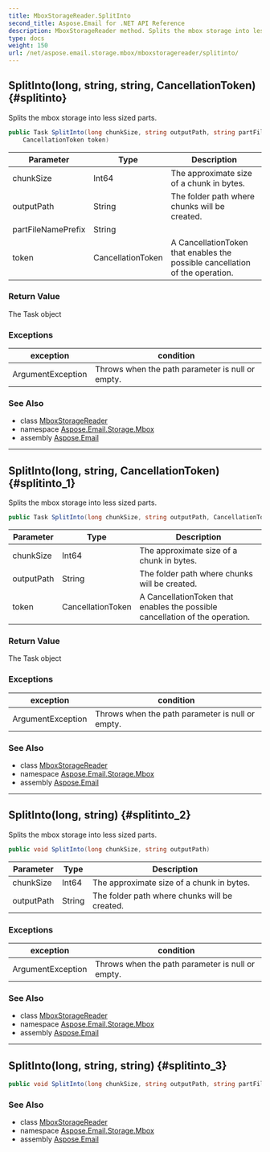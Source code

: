 ```yaml
---
title: MboxStorageReader.SplitInto
second_title: Aspose.Email for .NET API Reference
description: MboxStorageReader method. Splits the mbox storage into less sized parts
type: docs
weight: 150
url: /net/aspose.email.storage.mbox/mboxstoragereader/splitinto/
---
```

## SplitInto(long, string, string, CancellationToken) {#splitinto}

Splits the mbox storage into less sized parts.

```csharp
public Task SplitInto(long chunkSize, string outputPath, string partFileNamePrefix, 
    CancellationToken token)
```

| Parameter | Type | Description |
| --- | --- | --- |
| chunkSize | Int64 | The approximate size of a chunk in bytes. |
| outputPath | String | The folder path where chunks will be created. |
| partFileNamePrefix | String |  |
| token | CancellationToken | A CancellationToken that enables the possible cancellation of the operation. |

### Return Value

The Task object

### Exceptions

| exception | condition |
| --- | --- |
| ArgumentException | Throws when the path parameter is null or empty. |

### See Also

* class [MboxStorageReader](../)
* namespace [Aspose.Email.Storage.Mbox](../../mboxstoragereader/)
* assembly [Aspose.Email](../../../)

---

## SplitInto(long, string, CancellationToken) {#splitinto_1}

Splits the mbox storage into less sized parts.

```csharp
public Task SplitInto(long chunkSize, string outputPath, CancellationToken token)
```

| Parameter | Type | Description |
| --- | --- | --- |
| chunkSize | Int64 | The approximate size of a chunk in bytes. |
| outputPath | String | The folder path where chunks will be created. |
| token | CancellationToken | A CancellationToken that enables the possible cancellation of the operation. |

### Return Value

The Task object

### Exceptions

| exception | condition |
| --- | --- |
| ArgumentException | Throws when the path parameter is null or empty. |

### See Also

* class [MboxStorageReader](../)
* namespace [Aspose.Email.Storage.Mbox](../../mboxstoragereader/)
* assembly [Aspose.Email](../../../)

---

## SplitInto(long, string) {#splitinto_2}

Splits the mbox storage into less sized parts.

```csharp
public void SplitInto(long chunkSize, string outputPath)
```

| Parameter | Type | Description |
| --- | --- | --- |
| chunkSize | Int64 | The approximate size of a chunk in bytes. |
| outputPath | String | The folder path where chunks will be created. |

### Exceptions

| exception | condition |
| --- | --- |
| ArgumentException | Throws when the path parameter is null or empty. |

### See Also

* class [MboxStorageReader](../)
* namespace [Aspose.Email.Storage.Mbox](../../mboxstoragereader/)
* assembly [Aspose.Email](../../../)

---

## SplitInto(long, string, string) {#splitinto_3}

```csharp
public void SplitInto(long chunkSize, string outputPath, string partFileNamePrefix)
```

### See Also

* class [MboxStorageReader](../)
* namespace [Aspose.Email.Storage.Mbox](../../mboxstoragereader/)
* assembly [Aspose.Email](../../../)


